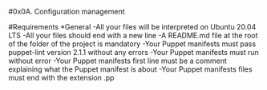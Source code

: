 #0x0A. Configuration management

#Requirements
*General
-All your files will be interpreted on Ubuntu 20.04 LTS
-All your files should end with a new line
-A README.md file at the root of the folder of the project is mandatory
-Your Puppet manifests must pass puppet-lint version 2.1.1 without any errors
-Your Puppet manifests must run without error
-Your Puppet manifests first line must be a comment explaining what the Puppet manifest is about
-Your Puppet manifests files must end with the extension .pp
